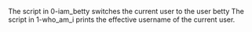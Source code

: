 The script in 0-iam_betty switches the current user to the user betty
The script in 1-who_am_i prints the effective username of the current user.

